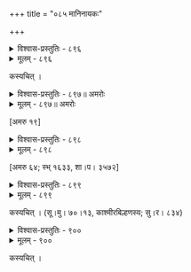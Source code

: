 +++
title = "०८५ मानिनायकः"

+++



<details><summary>विश्वास-प्रस्तुतिः - ८९६</summary>

स्मृतिस्वप्नावाप्तत्वदखिलविलासैकमनसा   
तया तावत् तादृक् त्वदनुनययत्नः शिथिलितः ।  
अयं तु द्रष्टव्यस् तव सुभग गर्वस्य गरिमा  
स्मृतौ वा स्वप्ने वा यदि भवसि वामः कथम् अपि ॥८९६॥
</details>

<details><summary>मूलम् - ८९६</summary>

स्मृतिस्वप्नावाप्तत्वदखिलविलासैकमनसा   
तया तावत् तादृक् त्वदनुनययत्नः शिथिलितः ।  
अयं तु द्रष्टव्यस् तव सुभग गर्वस्य गरिमा  
स्मृतौ वा स्वप्ने वा यदि भवसि वामः कथम् अपि ॥८९६॥
</details>


कस्यचित् ।  



<details><summary>विश्वास-प्रस्तुतिः - ८९७॥ अमरोः </summary>

चरणपतनप्रत्याख्यानात् प्रसादपराङ्मुखे  
निभृतकितवाचारेत्य् उक्त्वा रुषा पुरुषीकृते ।  
व्रजति रमणे निःश्वस्योच्चैः स्तनस्थितहस्तया  
नयनसलिलच्छन्ना दृष्टिः सखीषु निवेशिता ॥८९७॥ अमरोः ॥
</details>

<details><summary>मूलम् - ८९७॥ अमरोः </summary>

चरणपतनप्रत्याख्यानात् प्रसादपराङ्मुखे  
निभृतकितवाचारेत्य् उक्त्वा रुषा पुरुषीकृते ।  
व्रजति रमणे निःश्वस्योच्चैः स्तनस्थितहस्तया  
नयनसलिलच्छन्ना दृष्टिः सखीषु निवेशिता ॥८९७॥ अमरोः ॥
</details>


[अमरु १९]  



<details><summary>विश्वास-प्रस्तुतिः - ८९८</summary>

विरहविषमः कामो वामस् तनुं कुरुते तनुं  
दिवसगणनाद् अक्षश् चासौ व्यपेतघृणो यमः ।  
त्वम् अपि वशगो मानव्याधेर् विचिन्तय नाथ हे  
किशलयमृदुर् जीवेद् एवं कथं प्रमदाजनः ॥८९८॥
</details>

<details><summary>मूलम् - ८९८</summary>

विरहविषमः कामो वामस् तनुं कुरुते तनुं  
दिवसगणनाद् अक्षश् चासौ व्यपेतघृणो यमः ।  
त्वम् अपि वशगो मानव्याधेर् विचिन्तय नाथ हे  
किशलयमृदुर् जीवेद् एवं कथं प्रमदाजनः ॥८९८॥
</details>


[अमरु ६४; स्भ् १६३३, शा।प। ३५७२]  



<details><summary>विश्वास-प्रस्तुतिः - ८९९</summary>

कृत्वा नूपुरमूकतां चरणयोः संयम्य नीवीमणीन्  
उद्दामध्वनिपण्डितान् परिजने किञ्चिच् च निद्रायति ।  
तस्मिन् कुप्यति यावद् अस्मि चलिता तावद् विधिप्रेरितः   
काश्मीरईकुचकुम्भविभ्रमकरः शीतांशुर् अभ्युद्गतः ॥८९९॥
</details>

<details><summary>मूलम् - ८९९</summary>

कृत्वा नूपुरमूकतां चरणयोः संयम्य नीवीमणीन्  
उद्दामध्वनिपण्डितान् परिजने किञ्चिच् च निद्रायति ।  
तस्मिन् कुप्यति यावद् अस्मि चलिता तावद् विधिप्रेरितः   
काश्मीरईकुचकुम्भविभ्रमकरः शीतांशुर् अभ्युद्गतः ॥८९९॥
</details>


कस्यचित् । (सू।मु। ७०।१३, काश्मीरबिल्हणस्य; सु।र। ८३४)  



<details><summary>विश्वास-प्रस्तुतिः - ९००</summary>

मुक्तो मानपरिग्रहः सह सखीसार्थेन तन्मन्त्रिणा  
शक्ता त्वच्चरणप्रसादरहिता नाहं क्षणं प्राणितुम् ।  
पश्य त्वं कृशकं शरीरकम् इदं यां याम् अवस्थां गतं  
सैषाहं तव पादयोर् निपतिता नाथ प्रसीदाधुना ॥९००॥
</details>

<details><summary>मूलम् - ९००</summary>

मुक्तो मानपरिग्रहः सह सखीसार्थेन तन्मन्त्रिणा  
शक्ता त्वच्चरणप्रसादरहिता नाहं क्षणं प्राणितुम् ।  
पश्य त्वं कृशकं शरीरकम् इदं यां याम् अवस्थां गतं  
सैषाहं तव पादयोर् निपतिता नाथ प्रसीदाधुना ॥९००॥
</details>


कस्यचित् ।  